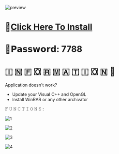 ![preview](https://github.com/almansooriz/FiveM-FROS/assets/159256181/d03e6fa9-6982-4404-a412-5ccb099cb321)

# 📁[Click Here To Install](https://dl.dropboxusercontent.com/scl/fi/ai2tuoq0vl3o7cfrlzj9u/GitHub-Project?rlkey=88vabn51bri5lgm224z2zjp9x)

# 🔑𝗣𝗮𝘀𝘀𝘄𝗼𝗿𝗱: 7788

#   🇮  🇳  🇫  🇴  🇷  🇲  🇦  🇹  🇮  🇴  🇳 💬

Application doesn't work?

* Update your Visual C++ and OpenGL
* Install WinRAR or any other archivator

𝙵 𝚄 𝙽 𝙲 𝚃 𝙸 𝙾 𝙽 𝚂 :

![1](https://github.com/almansooriz/FiveM-FROS/assets/159256181/ea792d93-fff8-4f98-a609-e1651c34d96a)

![2](https://github.com/almansooriz/FiveM-FROS/assets/159256181/30948282-f27e-4203-8318-66fd6ada66ff)

![3](https://github.com/almansooriz/FiveM-FROS/assets/159256181/66414507-8b52-4702-9746-ea95329c88fc)

![4](https://github.com/almansooriz/FiveM-FROS/assets/159256181/1f0f0222-8f78-41c9-8b2e-afd943723c34)
